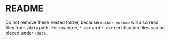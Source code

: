 # README

Do not remove these nested folder, because `docker volume` will also read files from `/data` path. For example, `*.cer` and `*.csr` certification files can be placed under `/data`.
